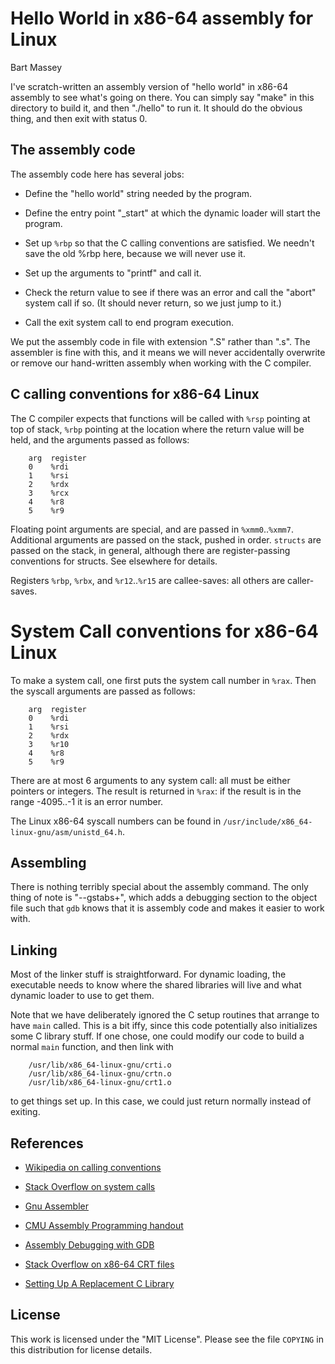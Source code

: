 # Hello World in x86-64 assembly for Linux
Bart Massey

I've scratch-written an assembly version of "hello world"
in x86-64 assembly to see what's going on there. You can
simply say "make" in this directory to build it, and
then "./hello" to run it. It should do the obvious thing,
and then exit with status 0.

## The assembly code

The assembly code here has several jobs:

* Define the "hello world" string needed by the program.

* Define the entry point "_start" at which the dynamic
  loader will start the program.

* Set up `%rbp` so that the C calling conventions are
  satisfied. We needn't save the old %rbp here, because
  we will never use it.

* Set up the arguments to "printf" and call it.

* Check the return value to see if there was an error
  and call the "abort" system call if so. (It should
  never return, so we just jump to it.)

* Call the exit system call to end program execution.

We put the assembly code in file with extension ".S" rather
than ".s". The assembler is fine with this, and it means we
will never accidentally overwrite or remove our hand-written
assembly when working with the C compiler.

## C calling conventions for x86-64 Linux

The C compiler expects that functions will be called
with `%rsp` pointing at top of stack, `%rbp` pointing
at the location where the return value will be held,
and the arguments passed as follows:

        arg  register
        0    %rdi
        1    %rsi
        2    %rdx
        3    %rcx
        4    %r8
        5    %r9

Floating point arguments are special, and are passed in `%xmm0`..`%xmm7`.
Additional arguments are passed on the stack, pushed in
order. `structs` are passed on the stack, in general,
although there are register-passing conventions for
structs. See elsewhere for details.

Registers `%rbp`, `%rbx`, and `%r12`..`%r15` are
callee-saves: all others are caller-saves.

# System Call conventions for x86-64 Linux

To make a system call, one first puts the system call number
in `%rax`. Then the syscall arguments are passed as follows:

        arg  register
        0    %rdi
        1    %rsi
        2    %rdx
        3    %r10
        4    %r8
        5    %r9

There are at most 6 arguments to any system call: all must
be either pointers or integers. The result
is returned in `%rax`: if the result is in the range
-4095..-1 it is an error number.

The Linux x86-64 syscall numbers can be found in
`/usr/include/x86_64-linux-gnu/asm/unistd_64.h`.

## Assembling

There is nothing terribly special about the assembly
command. The only thing of note is "--gstabs+", which adds a
debugging section to the object file such that `gdb` knows
that it is assembly code and makes it easier to work with.

## Linking

Most of the linker stuff is straightforward. For dynamic
loading, the executable needs to know where the shared
libraries will live and what dynamic loader to use to get
them.

Note that we have deliberately ignored the C setup routines
that arrange to have `main` called. This is a bit iffy,
since this code potentially also initializes some C library
stuff. If one chose, one could modify our code to build
a normal `main` function, and then link with

        /usr/lib/x86_64-linux-gnu/crti.o
        /usr/lib/x86_64-linux-gnu/crtn.o
        /usr/lib/x86_64-linux-gnu/crt1.o

to get things set up. In this case, we could just
return normally instead of exiting.

## References

* [Wikipedia on calling conventions](http://en.wikipedia.org/wiki/X86_calling_conventions#System_V_AMD64_ABI)

* [Stack Overflow on system calls](http://stackoverflow.com/a/2538212/364875)

* [Gnu Assembler](http://tigcc.ticalc.org/doc/gnuasm.html)

* [CMU Assembly Programming handout](https://www.cs.cmu.edu/~fp/courses/15213-s07/misc/asm64-handout.pdf)

* [Assembly Debugging with GDB](http://dbp-consulting.com/tutorials/debugging/basicAsmDebuggingGDB.html)

* [Stack Overflow on x86-64 CRT files](http://stackoverflow.com/a/18091683/364875)

* [Setting Up A Replacement C Library](http://wiki.osdev.org/Creating_a_C_Library)

## License

This work is licensed under the "MIT License". Please see
the file `COPYING` in this distribution for license details.
